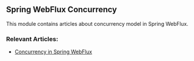 ## Spring WebFlux Concurrency

This module contains articles about concurrency model in Spring WebFlux.

### Relevant Articles: 

- [Concurrency in Spring WebFlux]()
